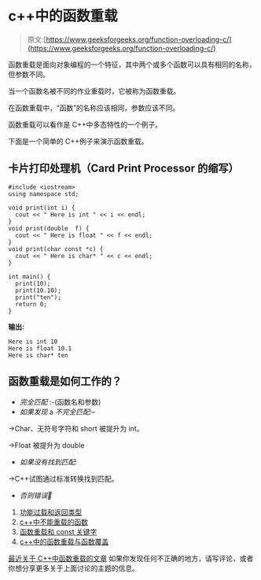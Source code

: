 # c++中的函数重载

> 原文:[https://www.geeksforgeeks.org/function-overloading-c/](https://www.geeksforgeeks.org/function-overloading-c/)

函数重载是面向对象编程的一个特征，其中两个或多个函数可以具有相同的名称，但参数不同。

当一个函数名被不同的作业重载时，它被称为函数重载。

在函数重载中，“函数”的名称应该相同，参数应该不同。

函数重载可以看作是 C++中多态特性的一个例子。

下面是一个简单的 C++例子来演示函数重载。

## 卡片打印处理机（Card Print Processor 的缩写）

```
#include <iostream>
using namespace std;

void print(int i) {
  cout << " Here is int " << i << endl;
}
void print(double  f) {
  cout << " Here is float " << f << endl;
}
void print(char const *c) {
  cout << " Here is char* " << c << endl;
}

int main() {
  print(10);
  print(10.10);
  print("ten");
  return 0;
}
```

**输出:**

```
Here is int 10 
Here is float 10.1 
Here is char* ten
```

## 函数重载是如何工作的？

*   *完全匹配* :-(函数名和参数)
*   *如果发现* a *不完全匹配:*–

->Char、无符号字符和 short 被提升为 int。

->Float 被提升为 double

*   *如果没有找到匹配*:

->C++试图通过标准转换找到匹配。

*   *否则错误🙁*

1.  [功能过载和返回类型](https://www.geeksforgeeks.org/g-fact-75/)
2.  [c++中不能重载的函数](https://www.geeksforgeeks.org/function-overloading-in-c/)
3.  [函数重载和 const 关键字](https://www.geeksforgeeks.org/function-overloading-and-const-functions/)
4.  [c++中的函数重载与函数覆盖](https://www.geeksforgeeks.org/function-overloading-vs-function-overriding-in-cpp/)

[最近关于 C++中函数重载的文章](https://www.geeksforgeeks.org/tag/cpp-overloading/)
如果你发现任何不正确的地方，请写评论，或者你想分享更多关于上面讨论的主题的信息。